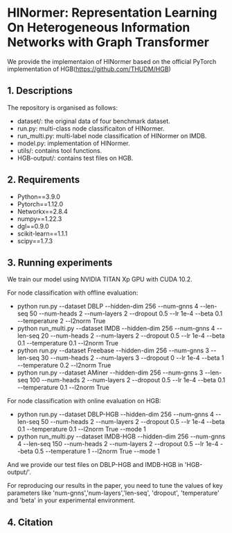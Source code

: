 # HINormer: Representation Learning On Heterogeneous Information Networks with Graph Transformer

We provide the implementaion of HINormer based on the official PyTorch implementation of HGB(https://github.com/THUDM/HGB)

## 1. Descriptions
The repository is organised as follows:

- dataset/: the original data of four benchmark dataset.
- run.py: multi-class node classificaiton of HINormer.
- run_multi.py: multi-label node classification of HINormer on IMDB.
- model.py: implementation of HINormer.
- utils/: contains tool functions.
- HGB-output/: contains test files on HGB.


## 2. Requirements

- Python==3.9.0
- Pytorch==1.12.0
- Networkx==2.8.4
- numpy==1.22.3
- dgl==0.9.0
- scikit-learn==1.1.1
- scipy==1.7.3

## 3. Running experiments

We train our model using NVIDIA TITAN Xp GPU with CUDA 10.2.

For node classification with offline evaluation:

- python run.py --dataset DBLP --hidden-dim 256 --num-gnns 4 --len-seq 50 --num-heads 2 --num-layers 2 --dropout 0.5 --lr 1e-4 --beta 0.1 --temperature 2 --l2norm True
- python run_multi.py --dataset IMDB --hidden-dim 256 --num-gnns 4 --len-seq 20 --num-heads 2 --num-layers 2 --dropout 0.5 --lr 1e-4 --beta 0.1 --temperature 0.1 --l2norm True
- python run.py --dataset Freebase --hidden-dim 256 --num-gnns 3 --len-seq 30 --num-heads 2 --num-layers 3 --dropout 0 --lr 1e-4 --beta 1 --temperature 0.2 --l2norm True
- python run.py --dataset AMiner --hidden-dim 256 --num-gnns 3 --len-seq 100 --num-heads 2 --num-layers 2 --dropout 0.5 --lr 1e-4 --beta 0.1 --temperature 0.1 --l2norm True

For node classification with online evaluation on HGB:

- python run.py --dataset DBLP-HGB --hidden-dim 256 --num-gnns 4 --len-seq 50 --num-heads 2 --num-layers 2 --dropout 0.5 --lr 1e-4 --beta 0.1 --temperature 0.1 --l2norm True --mode 1
- python run_multi.py --dataset IMDB-HGB --hidden-dim 256 --num-gnns 4 --len-seq 150 --num-heads 2 --num-layers 2 --dropout 0.5 --lr 1e-4 --beta 0.5 --temperature 1 --l2norm True --mode 1

And we provide our test files on DBLP-HGB and IMDB-HGB in 'HGB-output/'.

For reproducing our results in the paper, you need to tune the values of key parameters like 'num-gnns','num-layers','len-seq', 'dropout', 'temperature' and 'beta'  in your experimental environment.

## 4. Citation
